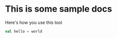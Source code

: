 <!-- Package {"package": "scala-test", "author": "optic", "version": "0.1.0" }-->

# This is some sample docs
Here's how you use this tool


<!-- Lens {"name":"example-scala","id":"example-scala","value":{"value":{"type":"token","at":{"astType":"Term.Name","range":{"start":12,"end":17}}},"definedAs":{"type":"token","at":{"astType":"Term.Name","range":{"start":4,"end":9}}}},"variables":{},"containers":{},"schema":{"type":"object","properties":{"value":{"type":"string"},"definedAs":{"type":"string"}}},"initialValue":{},"language":"scala"} -->
```scala
val hello = world
```